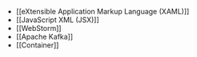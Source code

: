 - [[eXtensible Application Markup Language (XAML)]]
- [[JavaScript XML (JSX)]]
- [[WebStorm]]
- [[Apache Kafka]]
- [[Container]]